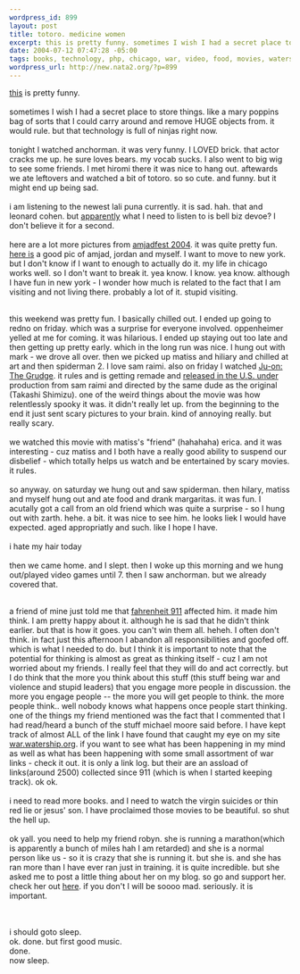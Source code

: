 ```yaml
--- 
wordpress_id: 899
layout: post
title: totoro. medicine women
excerpt: this is pretty funny. sometimes I wish I had a secret place to store things. like a mary poppins bag of sorts that I could carry around and remove HUGE objects from. it would rule. but that technology is full of ninjas right now.tonight I watched anchorman. it was very funny. I LOVED brick. that actor cracks me up. he sure love...
date: 2004-07-12 07:47:28 -05:00
tags: books, technology, php, chicago, war, video, food, movies, watership, music, aim, games, matiss, broox, hiromi, amjad
wordpress_url: http://new.nata2.org/?p=899
---
```

<a href="http://derek.broox.com/aim/aim2.php">this</a> is pretty funny. <br/><br/>sometimes I wish I had a secret place to store things. like a mary poppins bag of sorts that I could carry around and remove HUGE objects from. it would rule. but that technology is full of ninjas right now.<br/><br/>tonight I watched anchorman. it was very funny. I LOVED brick. that actor cracks me up. he sure loves bears. my vocab sucks. I also went to big wig to see some friends. I met hiromi there it was nice to hang out. aftewards we ate leftovers and watched a bit of totoro. so so cute. and funny. but it might end up being sad. <br/><br/>i am listening to the newest lali puna currently. it is sad. hah. that and leonard cohen. but <a href="http://proxientunit.com/">apparently</a> what I need to listen to is bell biz devoe? I don't believe it for a second. <br/><br/>here are a lot more pictures from <a href="http://public.fotki.com/amjadshehade/amjadfest_2004/">amjadfest 2004</a>. it was quite pretty fun. <a href="http://public.fotki.com/amjadshehade/amjadfest_2004/saturday_129.html">here is</a> a good pic of amjad, jordan and myself. I want to move to new york. but I don't know if I want to enough to actually do it. my life in chicago works well. so I don't want to break it. yea know. I know. yea know. although I have fun in new york - I wonder how much is related to the fact that I am visiting and not living there. probably a lot of it. stupid visiting.<br/><br/>

this weekend was pretty fun. I basically chilled out. I ended up going to redno on friday. which was a surprise for everyone involved. oppenheimer yelled at me for coming. it was hilarious. I ended up staying out too late and then getting up pretty early. which in the long run was nice. I hung out with mark - we drove all over. then we picked up matiss and hiliary and chilled at art and then spiderman 2. I love sam raimi. also on friday I watched <a href="http://imdb.com/title/tt0364385/">Ju-on:</a> <a href="http://www.juonthegrudge.com/">The Grudge</a>. it rules and is getting remade and <a href="http://www.sonypictures.com/movies/thegrudge/site/">released in the U.S. under</a> production from sam raimi and directed by the same dude as the original (Takashi Shimizu). one of the weird things about the movie was how relentlessly spooky it was. it didn't really let up. from the beginning to the end it just sent scary pictures to your brain. kind of annoying really. but really scary. <br/><br/>we watched this movie with matiss's "friend" (hahahaha) erica. and it was interesting - cuz matiss and I both have a really good ability to suspend our disbelief - which totally helps us watch and be entertained by scary movies. it rules. <br/><br/>so anyway. on saturday we hung out and saw spiderman. then hilary, matiss and myself hung out and ate food and drank margaritas. it was fun. I acutally got a call from an old friend which was quite a surprise - so I hung out with zarth. hehe. a bit. it was nice to see him. he looks liek I would have expected. aged appropriatly and such. like I hope I have. 
<br/><br/>i hate my hair today<br/><br/>then we came home. and I slept. then I woke up this morning and we hung out/played video games until 7. then I saw anchorman. but we already covered that. <br/><br/>

a friend of mine just told me that <a href="http://www.imdb.com/title/tt0361596/">fahrenheit 911</a> affected him. it made him think. I am pretty happy about it. although he is sad that he didn't think earlier. but that is how it goes. you can't win them all. heheh. I often don't think. in fact just this afternoon I abandon all responsibilities and goofed off. which is what I needed to do. but I think it is important to note that the potential for thinking is almost as great as thinking itself - cuz I am not worried about my friends. I really feel that they will do and act correctly. but I do think that the more you think about this stuff (this stuff being war and violence and stupid leaders) that you engage more people in discussion. the more you engage people -- the more you will get people to think. the more people think.. well nobody knows what happens once people start thinking. one of the things my friend mentioned was the fact that I commented that I had read/heard a bunch of the stuff michael moore said before. I have kept track of almost ALL of the link I have found that caught my eye on my site <a href="http://war.watership.org">war.watership.org</a>.  if you want to see what has been happening in my mind as well as what has been happening with some small assortment of war links - check it out. it is only a link log. but their are an assload of links(around 2500) collected since 911 (which is when I started keeping track). ok ok. <br/><br/>i need to read more books. and I need to watch the virgin suicides or thin red lie or jesus' son. I have proclaimed those movies to be beautiful. so shut the hell up.<br/><br/>
ok yall. you need to help my friend robyn. she is running a marathon(which is apparently a bunch of miles hah I am retarded) and she is a normal person like us - so it is crazy that she is running it. but she is. and she has ran more than I have ever ran just in training. it is quite incredible. but she asked me to post a little thing about her on my blog. so go and support her. check her out <a href="http://aidsmarathon.com/participant.asp?runner=CH-2039">here</a>. if you don't I will be soooo mad. seriously. it is important. 

<br/><br/>
i should goto sleep.<br/>ok. done. but first good music.<br/>done. <br/>now sleep. 
